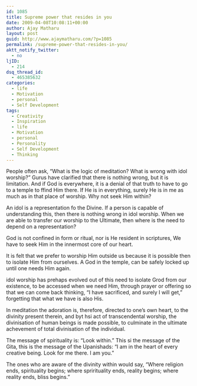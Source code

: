 ```yaml
---
id: 1085
title: Supreme power that resides in you
date: 2009-04-08T10:08:11+00:00
author: Ajay Matharu
layout: post
guid: http://www.ajaymatharu.com/?p=1085
permalink: /supreme-power-that-resides-in-you/
aktt_notify_twitter:
  - no
ljID:
  - 214
dsq_thread_id:
  - 465385632
categories:
  - life
  - Motivation
  - personal
  - Self Development
tags:
  - Creativity
  - Inspiration
  - life
  - Motivation
  - personal
  - Personality
  - Self Development
  - Thinking
---
```

People often ask, &#8220;What is the logic of meditation? What is wrong with idol worship?&#8221; Gurus have clarified that there is nothing wrong, but it is limitation. And if God is everywhere, it is a denial of that truth to have to go to a temple to ffind Him there. If He is in everything, surely He is in me as much as in that place of worship. Why not seek Him within?

An idol is a representation fo the Divine. If a person is capable of understanding this, then there is nothing wrong in idol worship. When we are able to transfer our worship to the Ultimate, then where is the need to depend on a representation?

God is not confined in form or ritual, nor is He resident in scriptures, We have to seek Him in the innermost core of our heart.

It is felt that we prefer to worship Him outside us because it is possible then to isolate Him from ourselves. A God in the temple, can be safely locked up until one needs Him again.

idol worship has prehaps evolved out of this need to isolate Grod from our existence, to be accessed when we need Him, through prayer or offering so that we can come back thinking, &#8220;I have sacrificed, and surely I will get,&#8221; forgetting that what we have is also His.

In meditation the adoration is, therefore, directed to one&#8217;s own heart, to the divinity present therein, and byt hsi act of transcendental worship, the divinisation of human beings is made possible, to culminate in the ultimate achevement of total divinisation of the individual.

The message of spirituality is: &#8220;Look within.&#8221; This si the message of the Gita, this is the message of the Upanishads: &#8220;I am in the heart of every creative being. Look for me there. I am you.&#8221;

The ones who are aware of the divinity within would say, &#8220;Where religion ends, spirituality begins; where sprirituality ends, reality begins; where reality ends, bliss begins.&#8221;
